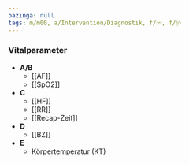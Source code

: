```yaml
---
bazinga: null
tags: m/m00, a/Intervention/Diagnostik, f/💤, f/🩺
---
```

### Vitalparameter
- **A/B**
	- [[AF]]
	- [[SpO2]]
- **C**
	- [[HF]]
	- [[RR]]
	- [[Recap-Zeit]]
- **D**
	- [[BZ]]
- **E**
	- Körpertemperatur (KT)
